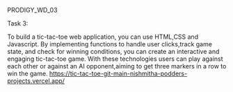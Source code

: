 PRODIGY_WD_03

Task 3:

To build a tic-tac-toe web application, you can use HTML,CSS and Javascript. By implementing functions to handle user clicks,track game state, and check for winning conditions, you can create an interactive and engaging tic-tac-toe game. With these technologies users can play against each other or against an AI opponent,aiming to get three markers in a row to win the game.
https://tic-tac-toe-git-main-nishmitha-podders-projects.vercel.app/
